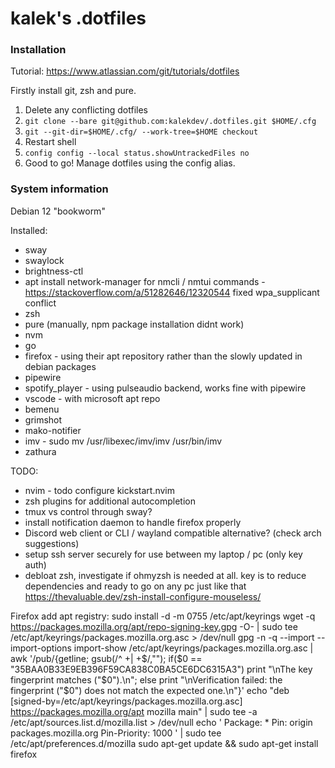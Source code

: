 # kalek's .dotfiles

### Installation
Tutorial: https://www.atlassian.com/git/tutorials/dotfiles

Firstly install git, zsh and pure.

1. Delete any conflicting dotfiles
2. `git clone --bare git@github.com:kalekdev/.dotfiles.git $HOME/.cfg`
3. `git --git-dir=$HOME/.cfg/ --work-tree=$HOME checkout`
4. Restart shell
5. `config config --local status.showUntrackedFiles no`
6. Good to go! Manage dotfiles using the config alias.

### System information
Debian 12 "bookworm"

Installed:
- sway
- swaylock
- brightness-ctl
- apt install network-manager for nmcli / nmtui commands - https://stackoverflow.com/a/51282646/12320544 fixed wpa_supplicant conflict
- zsh
- pure (manually, npm package installation didnt work)
- nvm
- go
- firefox - using their apt repository rather than the slowly updated in debian packages
- pipewire
- spotify_player - using pulseaudio backend, works fine with pipewire 
- vscode - with microsoft apt repo
- bemenu
- grimshot
- mako-notifier
- imv - sudo mv /usr/libexec/imv/imv /usr/bin/imv
- zathura

TODO:
- nvim - todo configure kickstart.nvim
- zsh plugins for additional autocompletion
- tmux vs control through sway?
- install notification daemon to handle firefox properly
- Discord web client or CLI / wayland compatible alternative? (check arch suggestions)
- setup ssh server securely for use between my laptop / pc (only key auth)
- debloat zsh, investigate if ohmyzsh is needed at all. key is to reduce dependencies and ready to go on any pc just like that https://thevaluable.dev/zsh-install-configure-mouseless/

Firefox add apt registry:
sudo install -d -m 0755 /etc/apt/keyrings
wget -q https://packages.mozilla.org/apt/repo-signing-key.gpg -O- | sudo tee /etc/apt/keyrings/packages.mozilla.org.asc > /dev/null
gpg -n -q --import --import-options import-show /etc/apt/keyrings/packages.mozilla.org.asc | awk '/pub/{getline; gsub(/^ +| +$/,""); if($0 == "35BAA0B33E9EB396F59CA838C0BA5CE6DC6315A3") print "\nThe key fingerprint matches ("$0").\n"; else print "\nVerification failed: the fingerprint ("$0") does not match the expected one.\n"}'
echo "deb [signed-by=/etc/apt/keyrings/packages.mozilla.org.asc] https://packages.mozilla.org/apt mozilla main" | sudo tee -a /etc/apt/sources.list.d/mozilla.list > /dev/null
echo '
Package: *
Pin: origin packages.mozilla.org
Pin-Priority: 1000
' | sudo tee /etc/apt/preferences.d/mozilla 
sudo apt-get update && sudo apt-get install firefox
